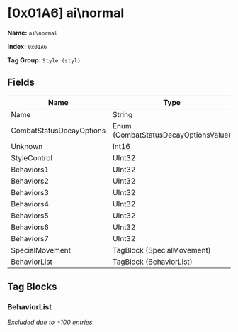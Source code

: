 # [0x01A6] ai\normal

**Name:** ```ai\normal```

**Index:** ```0x01A6```

**Tag Group:** ```Style (styl)```

## Fields

Name	| Type	| Value
---	|---	|---	|
Name	|String	|normal
CombatStatusDecayOptions	|Enum (CombatStatusDecayOptionsValue)	|null
Unknown	|Int16	|0
StyleControl	|UInt32	|1
Behaviors1	|UInt32	|4294967295
Behaviors2	|UInt32	|4294967295
Behaviors3	|UInt32	|4294967295
Behaviors4	|UInt32	|2147483647
Behaviors5	|UInt32	|4294967295
Behaviors6	|UInt32	|4294967295
Behaviors7	|UInt32	|131071
SpecialMovement	|TagBlock (SpecialMovement)	|0
BehaviorList	|TagBlock (BehaviorList)	|[209](#behaviorlist)


## Tag Blocks

### BehaviorList

*Excluded due to >100 entries.*